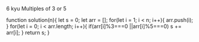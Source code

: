6 kyu
Multiples of 3 or 5

function solution(n){
 let s = 0;
 let arr = [];
 for(let i = 1; i < n; i++){
 arr.push(i);
 }
 for(let i = 0; i < arr.length; i++){
 if(arr[i]%3===0 ||arr[i]%5===0)
 s += arr[i];
}
return s;
}
